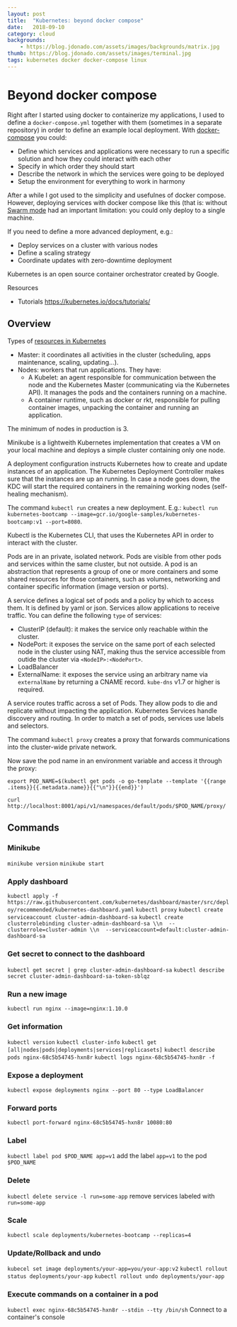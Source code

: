 ```yaml
---
layout: post
title:  "Kubernetes: beyond docker compose"
date:   2018-09-10
category: cloud
backgrounds:
    - https://blog.jdonado.com/assets/images/backgrounds/matrix.jpg
thumb: https://blog.jdonado.com/assets/images/terminal.jpg
tags: kubernetes docker docker-compose linux
---
```


# Beyond docker compose

Right after I started using docker to containerize my applications, I used to define a `docker-compose.yml` together with them (sometimes in a separate repository) in order to define an example local deployment. With [docker-compose](https://docs.docker.com/compose/) you could:

- Define which services and applications were necessary to run a specific solution and how they could interact with each other
- Specify in which order they should start
- Describe the network in which the services were going to be deployed
- Setup the environment for everything to work in harmony

After a while I got used to the simplicity and usefulnes of docker compose. However, deploying services with docker compose like this (that is: without [Swarm mode](https://docs.docker.com/engine/swarm/) had an important limitation: you could only deploy to a single machine.

If you need to define a more advanced deployment, e.g.:

- Deploy services on a cluster with various nodes
- Define a scaling strategy
- Coordinate updates with zero-downtime deployment




Kubernetes is an open source container orchestrator created by Google.

Resources

- Tutorials https://kubernetes.io/docs/tutorials/

## Overview

Types of [resources in Kubernetes](https://kubernetes.io/docs/tutorials/kubernetes-basics/create-cluster/cluster-intro/)

- Master: it coordinates all activities in the cluster (scheduling, apps maintenance, scaling, updating...).
- Nodes: workers that run applications. They have:
  - A Kubelet: an agent responsible for communication between the node and the Kubernetes Master (communicating via the Kubernetes API). It manages the pods and the containers running on a machine.
  - A container runtime, such as docker or rkt, responsible for pulling container images, unpacking the container and running an application.

The minimum of nodes in production is 3.

Minikube is a lightweith Kubernetes implementation that creates a VM on your local machine and deploys a simple cluster containing only one node.

A deployment configuration instructs Kubernetes how to create and update instances of an application. The Kubernetes Deployment Controller makes sure that the instances are up an running. In case a node goes down, the KDC will start the required containers in the remaining working nodes (self-healing mechanism).

The command `kubectl run` creates a new deployment. E.g.: `kubectl run kubernetes-bootcamp --image=gcr.io/google-samples/kubernetes-bootcamp:v1 --port=8080`.

Kubectl is the Kubernetes CLI, that uses the Kubernetes API in order to interact with the cluster.

Pods are in an private, isolated network. Pods are visible from other pods and services within the same cluster, but not outside. A pod is an abstraction that represents a group of one or more containers and some shared resources for those containers, such as volumes, networking and container specific information (image version or ports).

A service defines a logical set of pods and a policy by which to access them. It is defined by yaml or json. Services allow applications to receive traffic. You can define the following `type` of services:

- ClusterIP (default): it makes the service only reachable within the cluster.
- NodePort: it exposes the service on the same port of each selected node in the cluster using NAT, making thus the service accessible from outide the cluster via `<NodeIP>:<NodePort>`.
- LoadBalancer
- ExternalName: it exposes the service using an arbitrary name via `externalName` by returning a CNAME record. `kube-dns` v1.7 or higher is required.

A service routes traffic across a set of Pods. They allow pods to die and replicate without impacting the application. Kubernetes Services handle discovery and routing. In order to match a set of pods, services use labels and selectors.

The command `kubectl proxy` creates a proxy that forwards communications into the cluster-wide private network.

Now save the pod name in an environment variable and access it through the proxy:

```
export POD_NAME=$(kubectl get pods -o go-template --template '{{range .items}}{{.metadata.name}}{{"\n"}}{{end}}')

curl http://localhost:8001/api/v1/namespaces/default/pods/$POD_NAME/proxy/
```

## Commands

### Minikube

`minikube version`
`minikube start`


### Apply dashboard

`kubectl apply -f https://raw.githubusercontent.com/kubernetes/dashboard/master/src/deploy/recommended/kubernetes-dashboard.yaml`
`kubectl proxy`
`kubectl create serviceaccount cluster-admin-dashboard-sa`
`kubectl create clusterrolebinding cluster-admin-dashboard-sa \\n  --clusterrole=cluster-admin \\n  --serviceaccount=default:cluster-admin-dashboard-sa`

### Get secret to connect to the dashboard

`kubectl get secret | grep cluster-admin-dashboard-sa`
`kubectl describe secret cluster-admin-dashboard-sa-token-sblqz`

### Run a new image

`kubectl run nginx --image=nginx:1.10.0`

### Get information

`kubectl version`
`kubectl cluster-info`
`kubectl get [all|nodes|pods|deployments|services|replicasets]`
`kubectl describe pods nginx-68c5b54745-hxn8r`
`kubectl logs nginx-68c5b54745-hxn8r -f`

### Expose a deployment

`kubectl expose deployments nginx --port 80 --type LoadBalancer`

### Forward ports

`kubectl port-forward nginx-68c5b54745-hxn8r 10080:80`

### Label

`kubectl label pod $POD_NAME app=v1` add the label `app=v1` to the pod `$POD_NAME`

### Delete

`kubectl delete service -l run=some-app` remove services labeled with `run=some-app`

### Scale

`kubectl scale deployments/kubernetes-bootcamp --replicas=4`

### Update/Rollback and undo

`kubecel set image deployments/your-app=you/your-app:v2`
`kubectl rollout status deployments/your-app`
`kubectl rollout undo deployments/your-app`

### Execute commands on a container in a pod

`kubectl exec nginx-68c5b54745-hxn8r --stdin --tty /bin/sh` Connect to a container's console
